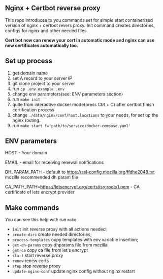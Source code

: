 ## Nginx + Certbot reverse proxy
This repo introduces to you commands set for simple start containerized version of nginx + certbot revers proxy.
Init command creates directories, configs for nginx and other needed files.

**Cert bot now can renew your cert in automatic mode and nginx can use new certificates automatically too.**

## Set up process
1. get domain name
2. set A record to your server IP
3. git clone project to your server
4. run `cp .env.example .env`
5. change env parameters(see: ENV parameters section)
6. run `make init`
7. quite from interactive docker mode(press Ctrl + C) after certbot finish certification process
8. change `./data/nginx/conf/host.locations` to your needs, for set up the nginx routing.
9. run `make start f='path/to/service/docker-compose.yaml'`

## ENV parameters
HOST - Your domain

EMAIL - email for receiving renewal notifications

DH_PARAM_PATH - default to https://ssl-config.mozilla.org/ffdhe2048.txt mozilla recommended dh param file

CA_PATH_PATH=https://letsencrypt.org/certs/isrgrootx1.pem - CA certificate of lets encrypt provider

## Make commands
You can see this help with run `make`

- `init`                init reverse proxy with all actions needed;
- `create-dirs`         create needed directories; 
- `process-templates`   copy templates with env variable insertion; 
- `get-dh-params`       copy dhparams file from mozilla 
- `get-ca`              copy ca file from let's encrypt 
- `start`               start reverse proxy 
- `renew`               renew certs 
- `stop`                stop reverse proxy 
- `update-nginx-conf`   update nginx config without nginx restart

